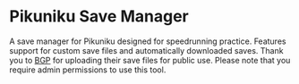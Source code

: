 # Pikuniku Save Manager
 A save manager for Pikuniku designed for speedrunning practice. Features support for custom save files and automatically downloaded saves. Thank you to [BGP](https://www.speedrun.com/user/BGP) for uploading their save files for public use. Please note that you require admin permissions to use this tool.
